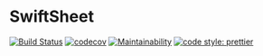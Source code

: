 # SwiftSheet
[![Build Status](https://travis-ci.org/Alek-S/SwiftSheet.svg?branch=master)](https://travis-ci.org/Alek-S/SwiftSheet)
[![codecov](https://codecov.io/gh/Alek-S/SwiftSheet/branch/master/graph/badge.svg)](https://codecov.io/gh/Alek-S/SwiftSheet)
[![Maintainability](https://api.codeclimate.com/v1/badges/b59006c218534a51e024/maintainability)](https://codeclimate.com/github/Alek-S/SwiftSheet/maintainability)
[![code style: prettier](https://img.shields.io/badge/code_style-prettier-ff69b4.svg?style=flat-square)](https://github.com/prettier/prettier)
